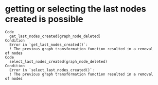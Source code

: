 # getting or selecting the last nodes created is possible

    Code
      get_last_nodes_created(graph_node_deleted)
    Condition
      Error in `get_last_nodes_created()`:
      ! The previous graph transformation function resulted in a removal of nodes
    Code
      select_last_nodes_created(graph_node_deleted)
    Condition
      Error in `select_last_nodes_created()`:
      ! The previous graph transformation function resulted in a removal of nodes

